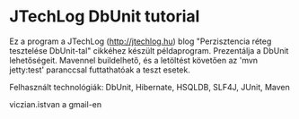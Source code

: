 ﻿JTechLog DbUnit tutorial
========================

Ez a program a JTechLog (<http://jtechlog.hu>) blog "Perzisztencia réteg tesztelése DbUnit-tal" cikkéhez készült példaprogram. 
Prezentálja a DbUnit lehetőségeit. Mavennel buildelhető, és a letöltést követően az 
'mvn jetty:test' paranccsal futtathatóak a teszt esetek. 

Felhasznált technológiák: DbUnit, Hibernate, HSQLDB, SLF4J, JUnit, Maven

viczian.istvan a gmail-en